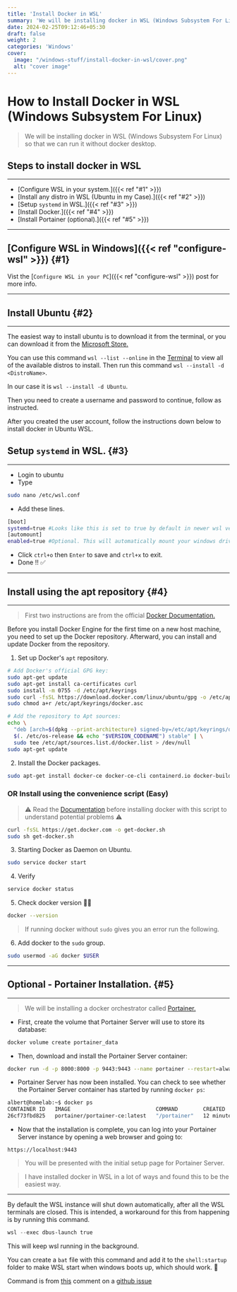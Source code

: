 ```yaml
---
title: 'Install Docker in WSL'
summary: 'We will be installing docker in WSL (Windows Subsystem For Linux) so that we can run it without docker desktop.'
date: 2024-02-25T09:12:46+05:30
draft: false
weight: 2
categories: 'Windows'
cover:
  image: "/windows-stuff/install-docker-in-wsl/cover.png"
  alt: "cover image"
---
```


# How to Install Docker in WSL (Windows Subsystem For Linux)

> We will be installing docker in WSL (Windows Subsystem For Linux) so that we can run it without docker desktop.

## Steps to install docker in WSL

---

* [Configure WSL in your system.]({{< ref "#1" >}})
* [Install any distro in WSL (Ubuntu in my Case).]({{< ref "#2" >}})
* [Setup `systemd` in WSL.]({{< ref "#3" >}})
* [Install Docker.]({{< ref "#4" >}})
* [Install Portainer (optional).]({{< ref "#5" >}})

---

## [Configure WSL in Windows]({{< ref "configure-wsl" >}}) {#1}

Vist the [`Configure WSL in your PC`]({{< ref "configure-wsl" >}}) post for more info. 

---

## Install Ubuntu {#2}

---

The easiest way to install ubuntu is to download it from the terminal, or you can download it from the [Microsoft Store.](https://apps.microsoft.com/detail/9pdxgncfsczv?hl=en-us&gl=IN)

You can use this command `wsl --list --online` in the [Terminal](https://apps.microsoft.com/detail/9n0dx20hk701?rtc=1&hl=en-in&gl=IN) to view all of the available distros to install. Then run this command `wsl --install -d <DistroName>`.

In our case it is `wsl --install -d Ubuntu`.

Then you need to create a username and password to continue, follow as instructed.

After you created the user account, follow the instructions down below to install docker in Ubuntu WSL.

## Setup `systemd` in WSL. {#3}

---

* Login to ubuntu
* Type

```bash
sudo nano /etc/wsl.conf
```

* Add these lines.

```bash
[boot]
systemd=true #Looks like this is set to true by default in newer wsl versions.
[automount]
enabled=true #Optional. This will automatically mount your windows drives to the /mnt/ path.
```

* Click `ctrl+o` then `Enter` to save and `ctrl+x` to exit.
* Done !! ✅

---

## Install using the apt repository {#4}

---

> First two instructions are from the official [Docker Documentation.](https://docs.docker.com/engine/install/ubuntu/#install-using-the-repository)

Before you install Docker Engine for the first time on a new host machine, you need to set up the Docker repository. Afterward, you can install and update Docker from the repository.

1. Set up Docker's `apt` repository.

```bash
# Add Docker's official GPG key:
sudo apt-get update
sudo apt-get install ca-certificates curl
sudo install -m 0755 -d /etc/apt/keyrings
sudo curl -fsSL https://download.docker.com/linux/ubuntu/gpg -o /etc/apt/keyrings/docker.asc
sudo chmod a+r /etc/apt/keyrings/docker.asc

# Add the repository to Apt sources:
echo \
  "deb [arch=$(dpkg --print-architecture) signed-by=/etc/apt/keyrings/docker.asc] https://download.docker.com/linux/ubuntu \
  $(. /etc/os-release && echo "$VERSION_CODENAME") stable" | \
  sudo tee /etc/apt/sources.list.d/docker.list > /dev/null
sudo apt-get update
```

2. Install the Docker packages.

```bash
sudo apt-get install docker-ce docker-ce-cli containerd.io docker-buildx-plugin docker-compose-plugin
```

### OR Install using the convenience script (Easy)

> ⚠️ Read the [Documentation](https://docs.docker.com/engine/install/ubuntu/#install-using-the-convenience-script) before installing docker with this script to understand potential problems ⚠️

```bash
curl -fsSL https://get.docker.com -o get-docker.sh
sudo sh get-docker.sh
```


3. Starting Docker as Daemon on Ubuntu.

```bash
sudo service docker start
```

4. Verify 

```bash
service docker status
```

5. Check docker version 😮‍💨

```bash
docker --version
```

> If running docker without `sudo` gives you an error run the following.

6. Add docker to the `sudo` group.

```bash
sudo usermod -aG docker $USER
```

---

## Optional - Portainer Installation. {#5}

---

> We will be installing a docker orchestrator called [Portainer.](https://www.portainer.io/)

* First, create the volume that Portainer Server will use to store its database:

```bash
docker volume create portainer_data
```

* Then, download and install the Portainer Server container:

```bash
docker run -d -p 8000:8000 -p 9443:9443 --name portainer --restart=always -v /var/run/docker.sock:/var/run/docker.sock -v portainer_data:/data portainer/portainer-ce:latest
```

* Portainer Server has now been installed. You can check to see whether the Portainer Server container has started by running `docker ps`:

```bash
albert@homelab:~$ docker ps
CONTAINER ID   IMAGE                           COMMAND        CREATED          STATUS         PORTS                                                                                            NAMES
26cf73fbd825   portainer/portainer-ce:latest   "/portainer"   12 minutes ago   Up 7 seconds   0.0.0.0:8000->8000/tcp, :::8000->8000/tcp, 0.0.0.0:9443->9443/tcp, :::9443->9443/tcp, 9000/tcp   portainer
```

* Now that the installation is complete, you can log into your Portainer Server instance by opening a web browser and going to:

```https
https://localhost:9443
```

>You will be presented with the initial setup page for Portainer Server.

>I have installed docker in WSL in a lot of ways and found this to be the easiest way.

---

By default the WSL instance will shut down automatically, after all the WSL terminals are closed. This is intended, a workaround for this from happening is by running this command.
```powershell
wsl --exec dbus-launch true
```
This will keep wsl running in the background.

You can create a `bat` file with this command and add it to the `shell:startup` folder to make WSL start when windows boots up, which should work. 🤞

Command is from [this](https://github.com/microsoft/WSL/issues/10138#issuecomment-1593856698) comment on a [github issue](https://github.com/microsoft/WSL/issues/10138)